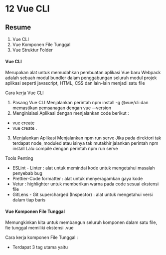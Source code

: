# 12 Vue CLI

## Resume
1. Vue CLI
2. Vue Komponen File Tunggal
3. Vue Struktur Folder

#### Vue CLI
Merupakan alat untuk memudahkan pembuatan aplikasi Vue baru
Webpack adalah sebuah modul bundler dalam penggabungan seluruh modul projek aplikasi
seperti javascript, HTML, CSS dan lain-lain menjadi satu file

Cara kerja Vue CLI
1. Pasang Vue CLI
Menjalankan perintah npm install -g @vue/cli dan memastikan pemsanagan dengan vue --version
2. Menginisiasi Aplikasi dengan menjalankan code berikut :
- vue create <nama aplikasi>
- vue create .
3. Menjalankan Aplikasi
Menjalankan npm run serve
Jika pada direktori tak terdapat node_moduled atau isinya tak mutakhir jalankan perintah npm install
Lalu compile dengan perintah npm run serve

Tools Penting 
- ESLint - Linter : alat untuk memindai kode untuk mengetahui masalah penyebab bug
- Prettier-Code formatter : alat untuk menyeragamkan gaya kode
- Vetur : highlighter untuk memberikan warna pada code sesuai ekstensi file
- GitLens - Git supercharged (Inspector) : alat untuk mengetahui versi dalam tiap baris

#### Vue Komponen File Tunggal
Memungkinkan kita untuk membangun seluruh komponen dalam satu file, fie tunggal memiliki ekstensi .vue

Cara kerja komponen File Tunggal :
- Terdapat 3 tag utama yaitu <template>, <script> dan <style>
- Template : HTML body memuat dan me-render HTML tag pada umumnya
- Script : Memuat sintaks javascript dan dapat menerima atribut lang pada penggunaan typescript
- Style : Dapat menerima atribut lang pada penggunaan CSS prprocessor seperti Stylus. SCSS

#### Vue Struktur Folder 
- Default : Direktori yand dipilih dengan setelan bawaan, seiring perkembangan dan kompleksitas aplikasi, maka susuna direktori dapat berubah
-  Assets : Pada direktori ini, seluruh aset tersimpan
- Components : Direktori ini akan menyimpan semua file komponen file tungal vue
- Router : Direktori ini menyimpan file terkati vue-router(linrary untuk mengatur routing addres vue application)
- Store : Direktori penyimpanan vuex untuk menyimpan file terkait vuex
Vuex merupakan library untuk mengatur penyimpanan state yang global di aplikasi vue
- View : Meiliki isi yang mirip dengan direktori komponen yaitu komponne file tunggal, 
Direktori view digunakan sebagai halaman, yang berhubungan langsung dengan router
- Test : Direktori ini dgunakan untuk unit testing komponen/fungsi dalam direktori src.
Direktori test terletak di luar direktori src, yang tak berhubungan langsung dengan file pada proses pengembangan.

## TASK

1. Membuat suatu input dengan sebuah button
2. Menampailkan list yang ditambahkan, serta me-reset input saat button ditekan
3. Menampilkan kata "Hebat!" saat list yang dimasukkan sudah sama dengan 4 ataupun lebih besar dari 4
 



